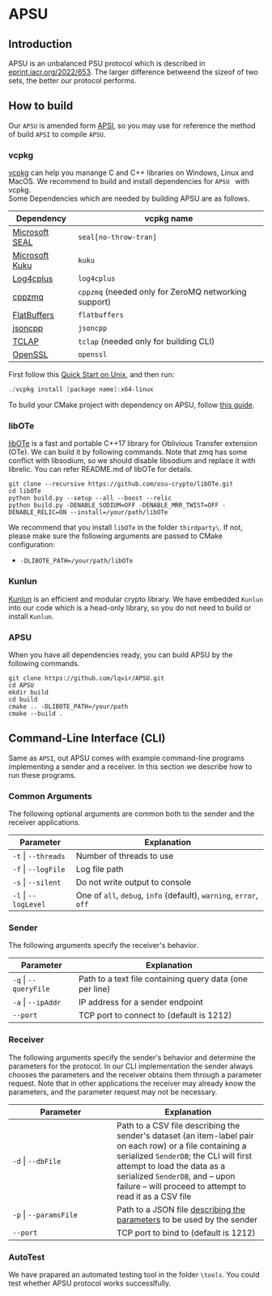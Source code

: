 # APSU

## Introduction
APSU is an unbalanced PSU protocol which is described in [eprint.iacr.org/2022/653](https://eprint.iacr.org/2022/653). The larger difference betweend the sizeof of two sets, the better our protocol performs.    


## How to build

Our `APSU` is amended form [APSI](https://github.com/microsoft/APSI), so you may use for reference the method of build `APSI` to compile `APSU`. 

### vcpkg
[vcpkg](https://github.com/microsoft/vcpkg) can help you manange C and C++ libraries on Windows, Linux and MacOS. We recommend to build and install dependencies for `APSU ` with vcpkg.  
Some Dependencies which are needed by building APSU are as follows. 

| Dependency                                                | vcpkg name                                           |
|-----------------------------------------------------------|------------------------------------------------------|
| [Microsoft SEAL](https://github.com/microsoft/SEAL)       | `seal[no-throw-tran]`                                |
| [Microsoft Kuku](https://github.com/microsoft/Kuku)       | `kuku`                                               |
| [Log4cplus](https://github.com/log4cplus/log4cplus)       | `log4cplus`                                          |
| [cppzmq](https://github.com/zeromq/cppzmq)                | `cppzmq` (needed only for ZeroMQ networking support) |
| [FlatBuffers](https://github.com/google/flatbuffers)      | `flatbuffers`                                        |
| [jsoncpp](https://github.com/open-source-parsers/jsoncpp) | `jsoncpp`                                            |
| [TCLAP](https://sourceforge.net/projects/tclap/)          | `tclap` (needed only for building CLI)               |
| [OpenSSL](https://www.openssl.org/)                       | `openssl`                                            |



First follow this [Quick Start on Unix](https://github.com/microsoft/vcpkg#quick-start-unix), and then run:
```powershell
./vcpkg install [package name]:x64-linux
```


To build your CMake project with dependency on APSU, follow [this guide](https://github.com/microsoft/vcpkg#using-vcpkg-with-cmake).

### libOTe
[libOTe](https://github.com/osu-crypto/libOTe) is a  fast and portable C++17 library for Oblivious Transfer extension (OTe). We can build it by following commands. Note that zmq has some conflict with libsodium, so we should disable libsodium and replace it with librelic. You can refer README.md of libOTe for details.
```
git clone --recursive https://github.com/osu-crypto/libOTe.git
cd libOTe
python build.py --setup --all --boost --relic
python build.py -DENABLE_SODIUM=OFF -DENABLE_MRR_TWIST=OFF -DENABLE_RELIC=ON --install=/your/path/libOTe
```
We recommend that you install `libOTe` in the folder `thirdparty\`. If not, please make sure the following arguments are passed to CMake configuration:
- `-DLIBOTE_PATH=/your/path/libOTe`


### Kunlun
[Kunlun](https://github.com/yuchen1024/Kunlun) is an efficient and modular crypto library. We have embedded ```Kunlun``` into our code which is a head-only library, so you do not need to build or install ```Kunlun```. 
### APSU
When you have all dependencies ready, you can build APSU by the following commands. 
```
git clone https://github.com/lqvir/APSU.git
cd APSU
mkdir build
cd build
cmake .. -DLIBOTE_PATH=/your/path
cmake --build . 

```
## Command-Line Interface (CLI)
Same as `APSI`, out APSU comes with example command-line programs implementing a sender and a receiver.
In this section we describe how to run these programs.

### Common Arguments

The following optional arguments are common both to the sender and the receiver applications.

| Parameter | Explanation |
|-----------|-------------|
| `-t` \| `--threads` | Number of threads to use |
| `-f` \| `--logFile` | Log file path |
| `-s` \| `--silent` | Do not write output to console |
| `-l` \| `--logLevel` | One of `all`, `debug`, `info` (default), `warning`, `error`, `off` |

### Sender

The following arguments specify the receiver's behavior.

| Parameter | Explanation |
|-----------|-------------|
| `-q` \| `--queryFile` | Path to a text file containing query data (one per line) |
| `-a` \| `--ipAddr` | IP address for a sender endpoint |
| `--port` | TCP port to connect to (default is 1212) |

### Receiver

The following arguments specify the sender's behavior and determine the parameters for the protocol.
In our CLI implementation the sender always chooses the parameters and the receiver obtains them through a parameter request.
Note that in other applications the receiver may already know the parameters, and the parameter request may not be necessary.

| <div style="width:190px">Parameter</div> | Explanation |
|-----------|-------------|
| `-d` \| `--dbFile` | Path to a CSV file describing the sender's dataset (an item-label pair on each row) or a file containing a serialized `SenderDB`; the CLI will first attempt to load the data as a serialized `SenderDB`, and &ndash; upon failure &ndash; will proceed to attempt to read it as a CSV file |
| `-p` \| `--paramsFile` | Path to a JSON file [describing the parameters](#loading-from-json) to be used by the sender
| `--port` | TCP port to bind to (default is 1212) |


### AutoTest
We have prapared an automated testing tool in the folder `\tools`. You could test whether APSU protocol works successlfully.